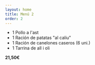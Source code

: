 ```yaml
---
layout: home
title: Menú 2
order: 2
---
```


- 1 Pollo a l'ast
- 1 Ración de patatas "al caliu"
- 1 Ración de canelones caseros (6 uni.)
- 1 Tarrina de all i oli

**21,50€**

